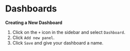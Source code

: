 # Dashboards

**Creating a New Dashboard**

1. Click on the `+` icon in the sidebar and select `Dashboard`.
2. Click `Add new panel`.
3. Click `Save` and give your dashboard a name.
